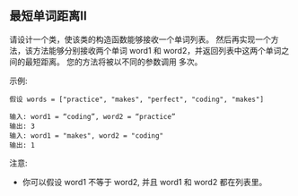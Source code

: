 ## 最短单词距离II

请设计一个类，使该类的构造函数能够接收一个单词列表。
然后再实现一个方法，该方法能够分别接收两个单词 word1 和 word2，并返回列表中这两个单词之间的最短距离。
您的方法将被以不同的参数调用 多次。

示例:

```
假设 words = ["practice", "makes", "perfect", "coding", "makes"]

输入: word1 = “coding”, word2 = “practice”
输出: 3
输入: word1 = "makes", word2 = "coding"
输出: 1
```

注意:

* 你可以假设 word1 不等于 word2, 并且 word1 和 word2 都在列表里。